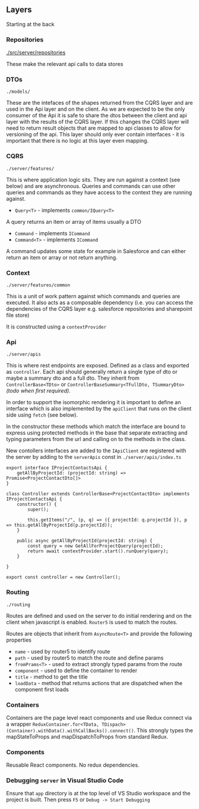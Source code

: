## Layers

Starting at the back

### Repositories

[./src/server/repositories](./src/server/repositories)

These make the relevant api calls to data stores

### DTOs

`./models/`

These are the intefaces of the shapes returned from the CQRS layer and are used in the Api layer and on the client. As we are expected to be the only consumer of the Api it is safe to share the dtos between the client and api layer with the results of the CQRS layer. If this changes the CQRS layer will need to return result objects that are mapped to api classes to allow for versioning of the api. This layer should only ever contain interfaces - it is important that there is no logic at this layer even mapping.

### CQRS

`./server/features/`

This is where application logic sits. They are run against a context (see below) and are asynchronous. Queries and commands can use other queries and commands as they have access to the context they are running against.

- `Query<T>` - implements `common/IQuery<T>`

A query returns an item or array of items usually a DTO

- `Command` - implements `ICommand`
- `Command<T>` - implements `ICommand`

A command updates some state for example in Salesforce and can either return an item or array or not return anything.

### Context

`./server/features/common`

This is a unit of work pattern against which commands and queries are executed. It also acts as a composable dependency (i.e. you can access the dependencies of the CQRS layer e.g. salesforce repositories and sharepoint file store)

It is constructed using a `contextProvider`

### Api

`./server/apis`

This is where rest endpoints are exposed. Defined as a class and exported as `controller`. Each api should generally return a single type of dto or maybe a summary dto and a full dto. They inherit from `ControllerBase<TDto>` or `ControllerBaseSummary<TFullDto, TSummaryDto>` *(todo when first required)*.

In order to support the isomorphic rendering it is important to define an interface which is also implemented by the `apiClient` that runs on the client side using `fetch` (see below).

In the constructor these methods which match the interface are bound to express using protected methods in the base that separate extracting and typing parameters from the url and calling on to the methods in the class.

New contollers interfaces are added to the `IApiClient` are registered with the server by adding to the `serverApis` const in `./server/apis/index.ts`

	export interface IProjectContactsApi {
	    getAllByProjectId: (projectId: string) => Promise<ProjectContactDto[]>
	}
	
	class Controller extends ControllerBase<ProjectContactDto> implements IProjectContactsApi {
	    constructor() {
	        super();
	
	        this.getItems("/", (p, q) => ({ projectId: q.projectId }), p => this.getAllByProjectId(p.projectId));
	    }
	
	    public async getAllByProjectId(projectId: string) {
	        const query = new GetAllForProjectQuery(projectId);
	        return await contextProvider.start().runQuery(query);
	    }
	
	}
	
	export const controller = new Controller();

### Routing

`./routing`

Routes are defined and used on the server to do initial rendering and on the client when javascript is enabled. `Router5` is used to match the routes.

Routes are objects that inherit from `AsyncRoute<T>` and provide the following properties
 
- `name` - used by router5 to identify route
- `path` - used by router5 to match the route and define params
- `fromPrams<T>` - used to extract strongly typed params from the route
- `component` - used to define the container to render
- `title` - method to get the title
- `loadData` - method that returns actions that are dispatched when the component first loads


### Containers

Containers are the page level react components and use Redux connect via a wrapper `ReduxContainer.for<TData, TDispach>(Container).withData().withCallBacks().connect()`. This strongly types the mapStateToProps and mapDispatchToProps from standard Redux.

### Components

Reusable React components. No redux dependencies.

### Debugging `server` in Visual Studio Code

Ensure that `app` directory is at the top level of VS Studio workspace and the project is built. Then press `F5` or `Debug -> Start Debugging`
